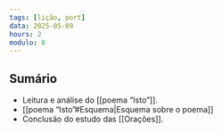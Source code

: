 ```yaml
---
tags: [lição, port]
data: 2025-05-09
hours: 2
modulo: 8
---
```


## Sumário
- Leitura e análise do [[poema “Isto”]].
- [[poema “Isto”#Esquema|Esquema sobre o poema]]
- Conclusão do estudo das [[Orações]].
